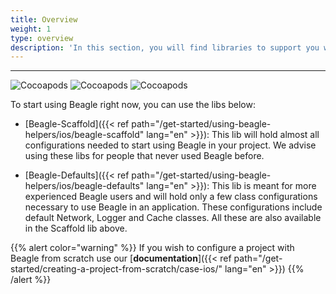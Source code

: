 ```yaml
---
title: Overview
weight: 1
type: overview
description: 'In this section, you will find libraries to support you when creating iOS projects using Beagle.'
---
```


---

![Cocoapods](https://img.shields.io/cocoapods/v/BeagleScaffold?label=Beagle-Scaffold)
![Cocoapods](https://img.shields.io/cocoapods/v/BeagleDefaults?label=Beagle-Defaults)
![Cocoapods](https://img.shields.io/cocoapods/v/Beagle?label=Beagle)

To start using Beagle right now, you can use the libs below:
* [Beagle-Scaffold]({{< ref path="/get-started/using-beagle-helpers/ios/beagle-scaffold" lang="en" >}}):
This lib will hold almost all configurations needed to start using Beagle in your project.
We advise using these libs for people that never used Beagle before.

* [Beagle-Defaults]({{< ref path="/get-started/using-beagle-helpers/ios/beagle-defaults" lang="en" >}}):
This lib is meant for more experienced Beagle users and will hold only a few class configurations necessary to use Beagle in an application. These configurations include default Network, Logger and Cache classes. All these are also available in the Scaffold lib above.

{{% alert color="warning" %}}
If you wish to configure a project with Beagle from scratch use our [**documentation**]({{< ref path="/get-started/creating-a-project-from-scratch/case-ios/" lang="en" >}})
{{% /alert %}}
